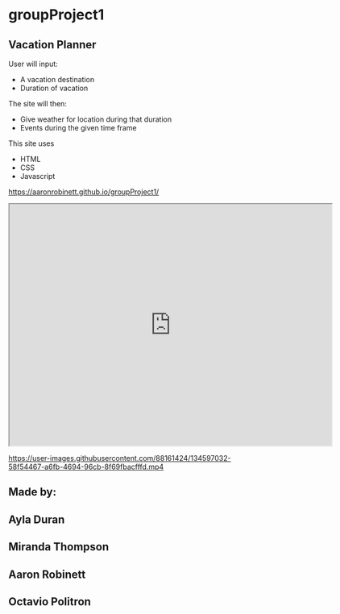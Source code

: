 ﻿# groupProject1
## Vacation Planner

User will input:
* A vacation destination 
* Duration of vacation

The site will then:
* Give weather for location during that duration
* Events during the given time frame

This site uses

* HTML
* CSS
* Javascript

https://aaronrobinett.github.io/groupProject1/

<iframe src="https://drive.google.com/file/d/1jZY6IzIRi9jFb8j5EqXfjPwDkIDTnIbM/preview" width="640" height="480"></iframe>


https://user-images.githubusercontent.com/88161424/134597032-58f54467-a6fb-4694-96cb-8f69fbacfffd.mp4


## Made by: 
## Ayla Duran
## Miranda Thompson
## Aaron Robinett
## Octavio Politron
